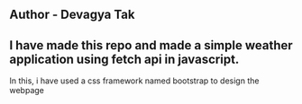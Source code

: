 ## Author - Devagya Tak <br>
## I have made this repo and made a simple weather application using fetch api in javascript. 
In this, i have used a css framework named bootstrap to design the webpage
